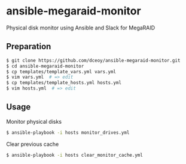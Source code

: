 ansible-megaraid-monitor
========================

Physical disk monitor using Ansible and Slack for MegaRAID

Preparation
-----------

```sh
$ git clone https://github.com/dceoy/ansible-megaraid-monitor.git
$ cd ansible-megaraid-monitor
$ cp templates/template_vars.yml vars.yml
$ vim vars.yml  # => edit
$ cp templates/template_hosts.yml hosts.yml
$ vim hosts.yml  # => edit
```

Usage
-----

Monitor physical disks

```sh
$ ansible-playbook -i hosts monitor_drives.yml
```

Clear previous cache

```sh
$ ansible-playbook -i hosts clear_monitor_cache.yml
```
